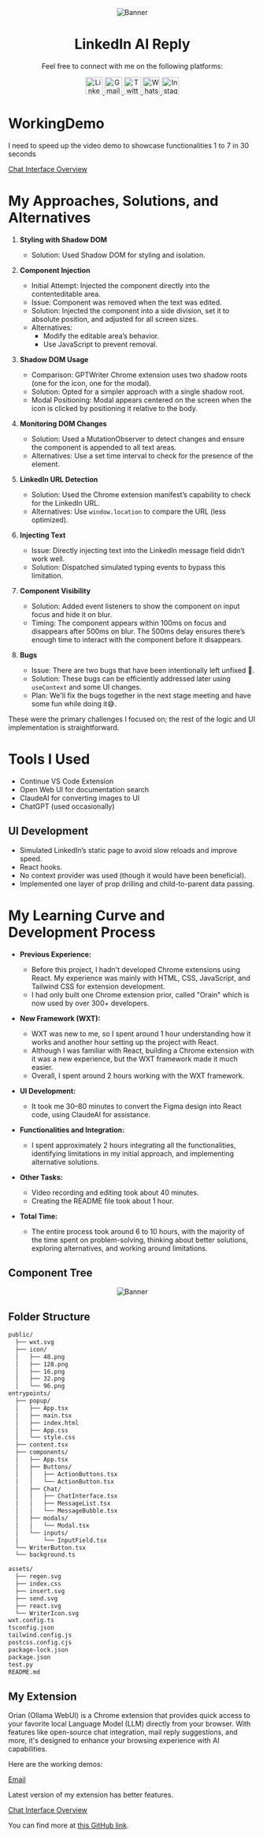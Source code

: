 
<div align="center">
  <img src="media/banner.png" alt="Banner" />
</div>

<p></p>


<div align="center" >
  <h1>LinkedIn AI Reply</h1>
  
  <p>Feel free to connect with me on the following platforms:</p>
<div>
  <a href="https://www.linkedin.com/in/karthikeyakollu/" target="_blank">
    <img src="https://img.shields.io/static/v1?message=LinkedIn&logo=linkedin&label=&color=0077B5&logoColor=white&labelColor=&style=flat" height="35" alt="LinkedIn logo" />
  </a>
  <a href="mailto:karthikeyakollu8@gmain.com" target="_blank">
    <img src="https://img.shields.io/static/v1?message=Gmail&logo=gmail&label=&color=D14836&logoColor=white&labelColor=&style=flat" height="35" alt="Gmail logo" />
  </a>
  <a href="https://twitter.com/karthikeya2412" target="_blank">
    <img src="https://img.shields.io/static/v1?message=Twitter&logo=twitter&label=&color=1DA1F2&logoColor=white&labelColor=&style=flat" height="35" alt="Twitter logo" />
  </a>
  <a href="https://wa.me/+919346332404" target="_blank">
    <img src="https://img.shields.io/static/v1?message=Whatsapp&logo=whatsapp&label=&color=25D366&logoColor=white&labelColor=&style=flat" height="35" alt="Whatsapp logo" />
  </a>
  <a href="https://www.instagram.com/karthikeya.kollu/" target="_blank">
    <img src="https://img.shields.io/static/v1?message=Instagram&logo=instagram&label=&color=E4405F&logoColor=white&labelColor=&style=flat" height="35" alt="Instagram logo" />
  </a>
</div>

</div>

<div  >
  <h1>WorkingDemo</h1>
</div>

<p>I need to speed up the video demo to showcase functionalities 1 to 7 in  30 seconds</p>

[Chat Interface Overview](https://github.com/user-attachments/assets/3ddcb5f3-9583-4d00-bcf0-2b85db09f139)


# My Approaches, Solutions, and Alternatives

1. **Styling with Shadow DOM**
   - Solution: Used Shadow DOM for styling and isolation.

2. **Component Injection**
   - Initial Attempt: Injected the component directly into the contenteditable area.
   - Issue: Component was removed when the text was edited.
   - Solution: Injected the component into a side division, set it to absolute position, and adjusted for all screen sizes.
   - Alternatives:
     - Modify the editable area’s behavior.
     - Use JavaScript to prevent removal.

3. **Shadow DOM Usage**
   - Comparison: GPTWriter Chrome extension uses two shadow roots (one for the icon, one for the modal).
   - Solution: Opted for a simpler approach with a single shadow root.
   - Modal Positioning: Modal appears centered on the screen when the icon is clicked by positioning it relative to the body.

4. **Monitoring DOM Changes**
   - Solution: Used a MutationObserver to detect changes and ensure the component is appended to all text areas.
   - Alternatives: Use a set time interval to check for the presence of the element.

5. **LinkedIn URL Detection**
   - Solution: Used the Chrome extension manifest’s capability to check for the LinkedIn URL.
   - Alternatives: Use `window.location` to compare the URL (less optimized).

6. **Injecting Text**
   - Issue: Directly injecting text into the LinkedIn message field didn’t work well.
   - Solution: Dispatched simulated typing events to bypass this limitation.

7. **Component Visibility**
   - Solution: Added event listeners to show the component on input focus and hide it on blur.
   - Timing: The component appears within 100ms on focus and disappears after 500ms on blur. The 500ms delay ensures there’s enough time to interact with the component before it disappears.

8. **Bugs**
   - Issue: There are two  bugs that have been intentionally left unfixed 🐞.
   - Solution: These bugs can be efficiently addressed later using `useContext` and some UI changes.
   - Plan: We'll fix the bugs together in the next stage meeting and have some fun while doing it😅.

     


   


These were the primary challenges I focused on; the rest of the logic and UI implementation is straightforward.

# Tools I Used

* Continue VS Code Extension
* Open Web UI for documentation search
* ClaudeAI for converting images to UI
* ChatGPT (used occasionally)


## UI Development

- Simulated LinkedIn’s static page to avoid slow reloads and improve speed.
- React hooks.
- No context provider was used (though it would have been beneficial).
- Implemented one layer of prop drilling and child-to-parent data passing.



# My Learning Curve and Development Process

* **Previous Experience:**
  * Before this project, I hadn't developed Chrome extensions using React. My experience was mainly with HTML, CSS, JavaScript, and Tailwind CSS for extension development.
  * I had only built one Chrome extension prior, called "Orain" which is now used by over 300+ developers.

* **New Framework (WXT):**
  * WXT was new to me, so I spent around 1 hour understanding how it works and another hour setting up the project with React.
  * Although I was familiar with React, building a Chrome extension with it was a new experience, but the WXT framework made it much easier.
  * Overall, I spent around 2 hours working with the WXT framework.

* **UI Development:**
  * It took me 30–80 minutes to convert the Figma design into React code, using ClaudeAI for assistance.

* **Functionalities and Integration:**
  * I spent approximately 2 hours integrating all the functionalities, identifying limitations in my initial approach, and implementing alternative solutions.

* **Other Tasks:**
  * Video recording and editing took about 40 minutes.
  * Creating the README file took about 1 hour.

* **Total Time:**
  * The entire process took around 6 to 10 hours, with the majority of the time spent on problem-solving, thinking about better solutions, exploring alternatives, and working around limitations.
 


## Component Tree
<div align="center">
  <img src="media/tree.png" alt="Banner" />
</div>


## Folder Structure

```bash
public/
  ├── wxt.svg
  ├── icon/
  │   ├── 48.png
  │   ├── 128.png
  │   ├── 16.png
  │   ├── 32.png
  │   └── 96.png
entrypoints/
  ├── popup/
  │   ├── App.tsx
  │   ├── main.tsx
  │   ├── index.html
  │   ├── App.css
  │   └── style.css
  ├── content.tsx
  ├── components/
  │   ├── App.tsx
  │   ├── Buttons/
  │   │   ├── ActionButtons.tsx
  │   │   └── ActionButton.tsx
  │   ├── Chat/
  │   │   ├── ChatInterface.tsx
  │   │   ├── MessageList.tsx
  │   │   └── MessageBubble.tsx
  │   ├── modals/
  │   │   └── Modal.tsx
  │   └── inputs/
  │       └── InputField.tsx
  └── WriterButton.tsx
  └── background.ts

assets/
  ├── regen.svg
  ├── index.css
  ├── insert.svg
  ├── send.svg
  ├── react.svg
  └── WriterIcon.svg
wxt.config.ts
tsconfig.json
tailwind.config.js
postcss.config.cjs
package-lock.json
package.json
test.py
README.md
```

<h2>My Extension</h2>
<p>
  Orian (Ollama WebUI) is a Chrome extension that provides quick access to your favorite local Language Model (LLM) directly from your browser. With features like open-source chat integration, mail reply suggestions, and more, it's designed to enhance your browsing experience with AI capabilities.
</p>
<p>Here are the working demos:</p>

[Email](https://github.com/user-attachments/assets/a714bbe3-a146-4e7f-b096-da210b653383)

<p>Latest version of my extension has better features.</p>

[Chat Interface Overview](https://github.com/KarthikeyaKollu/browserAI.01/assets/108949445/d62073b4-cdde-46dd-8b14-8ba0c46206db)


<p>You can find more at <a href="https://github.com/KarthikeyaKollu/Orian-Ollama-WebUI" target="_blank">this GitHub link</a>.</p>



